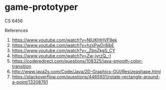 # game-prototyper
CS 6456

References

1. https://www.youtube.com/watch?v=NIUKHHVF9ek
2. https://www.youtube.com/watch?v=hzsPwDr8ibE
3. https://www.youtube.com/watch?v=_ZbqZkgS_CY
4. https://www.youtube.com/watch?v=Zw-iyrzQ_-I
5. https://coderedirect.com/questions/108325/java-smooth-color-transition
6. http://www.java2s.com/Code/Java/2D-Graphics-GUI/Resizeashape.html
7. https://stackoverflow.com/questions/4465931/rotate-rectangle-around-a-point/13208761